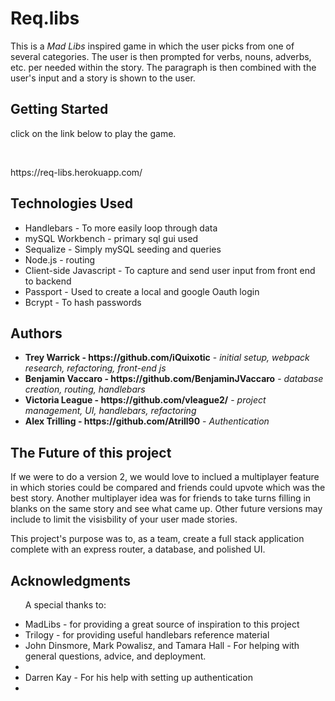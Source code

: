 
<h1>Req.libs</h1>
<p>This is a <em>Mad Libs</em> inspired game in which the user picks from one of several categories. The user
is then prompted for verbs, nouns, adverbs, etc. per needed within the story. The paragraph is then combined with the user's input and a story is shown to the user.</p>

<h2>Getting Started</h2>
<p>click on the link below to play the game.</p> 
<br>
<p>https://req-libs.herokuapp.com/</p>

<h2>Technologies Used</h2>
<ul>
<li>Handlebars - To more easily loop through data</li>
<li>mySQL Workbench - primary sql gui used</li>
<li>Sequalize - Simply mySQL seeding and queries</li>
<li>Node.js - routing</li>
<li>Client-side Javascript - To capture and send user input from front end to backend</li>
<li>Passport - Used to create a local and google Oauth login</li>
<li>Bcrypt - To hash passwords</li>


</ul>

<h2>Authors</h2>

<ul>
   <li><strong>Trey Warrick - https://github.com/iQuixotic</strong> - <em> initial setup, webpack research, refactoring, front-end js </em></li>
    <li><strong>Benjamin Vaccaro - https://github.com/BenjaminJVaccaro</strong> - <em> database creation, routing, handlebars  </em></li>
    <li><strong>Victoria League - https://github.com/vleague2/</strong> - <em> project management, UI, handlebars, refactoring </em></li>
    <li><strong>Alex Trilling - https://github.com/Atrill90</strong> - <em> Authentication </em></li>    
</ul>


<h2>The Future of this project</h2>
<p> If we were to do a version 2, we would love to inclued a multiplayer feature in which stories could be compared and friends could upvote which was the best story. Another multiplayer idea was for friends to take turns filling in blanks on the same story and see what came up. Other future versions may include to limit the visisbility of your user made stories.</p>
<p>This project's purpose was to, as a team, create a full stack application complete with an express router, 
a database, and polished UI.</p>



<h2>Acknowledgments</h2>
<ul>
    <p>A special thanks to:</p>
    <li>MadLibs - for providing a great source of inspiration to this project</li>
    <li>Trilogy -  for providing useful handlebars reference material </li>
    <li>John Dinsmore, Mark Powalisz, and Tamara Hall - For helping with general questions, advice, and deployment.<li> 
    <li>Darren Kay - For his help with setting up authentication <li> 


</ul>

